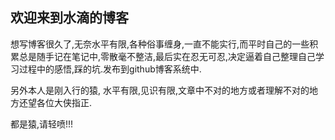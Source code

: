 ## 欢迎来到水滴的博客

想写博客很久了,无奈水平有限,各种俗事缠身,一直不能实行,而平时自己的一些积累总是随手记在笔记中,零散毫不整洁,最后实在忍无可忍,决定逼着自己整理自己学习过程中的感悟,踩的坑.发布到github博客系统中. 

另外本人是刚入行的猿, 水平有限,见识有限,文章中不对的地方或者理解不对的地方还望各位大侠指正. 

都是猿,请轻喷!!!
